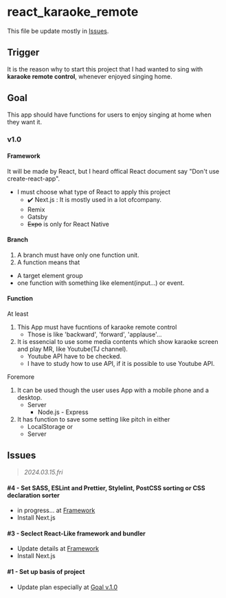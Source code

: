 # react_karaoke_remote

This file be update mostly in [Issues](#issues).

## Trigger

It is the reason why to start this project that I had wanted to sing with **karaoke remote control**, whenever enjoyed singing home.

## Goal

This app should have functions for users to enjoy singing at home when they want it.

### v1.0<a name='v1.0'></a>

#### Framework<a name='framework'></a>

It will be made by React, but I heard offical React document say "Don't use create-react-app".

- I must choose what type of React to apply this project
  - ✔️ Next.js : It is mostly used in a lot ofcompany.
  - Remix
  - Gatsby
  - ~~Expo~~ is only for React Native

#### Branch

1. A branch must have only one function unit.
2. A function means that

- A target element group
- one function with something like element(input...) or event.

#### Function

At least

1. This App must have fucntions of karaoke remote control
   - Those is like 'backward', 'forward', 'applause'...
2. It is essencial to use some media contents which show karaoke screen and play MR, like Youtube(TJ channel).
   - Youtube API have to be checked.
   - I have to study how to use API, if it is possible to use Youtube API.

Foremore

1. It can be used though the user uses App with a mobile phone and a desktop.
   - Server
     - Node.js - Express
2. It has function to save some setting like pitch in either
   - LocalStorage or
   - Server

## Issues <a name='issues'></a>

> _2024.03.15.fri_

#### #4 - Set SASS, ESLint and Prettier, Stylelint, PostCSS sorting or CSS declaration sorter

- in progress... at [Framework](#framework)
- Install Next.js

#### #3 - Seclect React-Like framework and bundler

- Update details at [Framework](#framework)
- Install Next.js

#### #1 - Set up basis of project

- Update plan especially at [Goal v.1.0](#v1.0)
